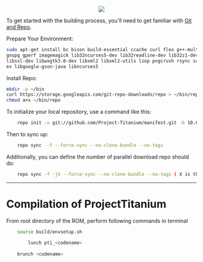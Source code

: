 <p align="center">
<img src="https://i.imgur.com/vizqDrY.png" > 
</p>

To get started with the building process, you'll need to get familiar with [Git and Repo](http://source.android.com/source/using-repo.html).

Prepare Your Environment:

```bash
sudo apt-get install bc bison build-essential ccache curl flex g++-multilib gcc-multilib git
gnupg gperf imagemagick lib32ncurses5-dev lib32readline-dev lib32z1-dev liblz4-tool libncurses5-dev libsdl1.2-dev 
libssl-dev libwxgtk3.0-dev libxml2 libxml2-utils lzop pngcrush rsync schedtool squashfs-tools xsltproc zip zlib1g-d
ev libgoogle-gson-java libncurses5
```

Install Repo:

```bash
mkdir -p ~/bin
curl https://storage.googleapis.com/git-repo-downloads/repo > ~/bin/repo
chmod a+x ~/bin/repo
```

To initialize your local repository, use a command like this:

```bash
    repo init -u git://github.com/Project-Titanium/manifest.git -b 10.0
```

Then to sync up:

```bash
    repo sync  -f --force-sync --no-clone-bundle --no-tags
```

Additionally, you can define the number of parallel download repo should do:

```bash
    repo sync -f -jX --force-sync --no-clone-bundle --no-tags ( X is the number of parallel download repo should do choose depending on your cpu )
```
----------------------------------
 Compilation of ProjectTitanium
 ==================

From root directory of the ROM, perform following commands in terminal


```bash
	source build/envsetup.sh
   
        lunch pti_<codename>
   
	brunch <codename>
```
